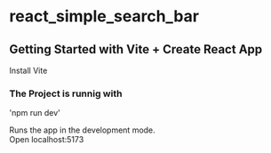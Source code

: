# react_simple_search_bar

## Getting Started with Vite + Create React App

Install Vite

### The Project is runnig with
'npm run dev'

Runs the app in the development mode.\
Open localhost:5173

